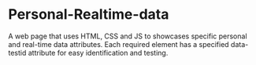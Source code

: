 # Personal-Realtime-data
A web page that uses HTML, CSS and JS to showcases specific personal and real-time data attributes. Each required element has a specified data-testid attribute for easy identification and testing.

